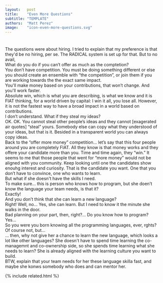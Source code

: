 ```yaml
---
layout:   post
title:    "Even More Questions"
subtitle: "TEMPLATE"
authors:  "Matt Perez"
image:    "icon-even-more-questions.svg"
---
```


<div style="display:none;">
 <p>Every time I talk about <span class="_paradigm">FIAT</span> and the co-ownership model a question always comes up that surprises me.</p>
</div>

<h1></h1>
 <div>The questions were about hiring. I tried to explain that my preference is that they'd be no hiring, per se. The <span class="_paradigm">RADICAL</span> system is set up for that. But to no avail,</div>
  <div class="_speakera">What do you do if you can&rsquo;t offer as much as the comptetion?</div>
  <div class="_speakerb">You don&rsquo;t have competition. You must be doing something different or else you should create an ensemble with &ldquo;the competition&rdquo;, or join them if you are working towards the the exact same impact.</div>
  <div class="_quotespan">You'll make money based on your contributions, that won&rsquo;t change. And you'll work faster.</div>
  <div><span class="_quotespanc">Absolute win</span>, which is what you are describing, is what we know and it is <span class="_paradigm">FIAT</span> thinking, for a world driven by capital: I win it all, you lose all. However, it is not the fastest way to have a broad impact in a world based on contributions.</div>
  <div class="_speakera">I don&rsquo;t understand. What if they steal my ideas?</div>
  <div class="_speakerb">OK. OK. You cannot steal other people&rsquo;s ideas and they cannot [exagerated air quotes] &ldquo;steal&rdquo; yours. Somebody else can copy what they understood of your ideas</span>, but that is it. Besided in a transparent world you can always copy ideas.</div>
  <div class="_quotespanc">Back to the &ldquo;offer more money&rdquo; competition&hellip; let&rsquo;s say that this four people around you are completely <span class="_paradigm">FIAT</span>. All they know is that money works and they offere your candidate more than you. Time and time again, they &ldquo;win.&rdquo; It seems to me that those people that went for &ldquo;more money&rdquo; would not be aligned with you community. Keep looking until one the candidates show enouhg interest and curiosity. That is the candidate you want. One that you don&rsquo;t have to convince, one who wants to learn.</div>
  <div class="_speakera">But what if she doesn't have the skills I need.</div>
  <div class="_speakerb">To make sure&hellip; this is person who knows how to program, but she doen&rsquo;t know the language your team needs, is that it?</div>
  <div class="_speakera">Exactly!</div>
  <div class="_speakerb">And you don&rsquo;t think that she can learn a new language?</div>
  <div class="_speakera">Right! Well, no&hellip; Yes, she can learn. But I need to know it the minute she walks in the door.</div>
  <div class="_speakerb">Bad planning on your part, then, right?&hellip; Do you know how to program?</div>
  <div class="_speakera">Yes&hellip;</div>
  <div class="_speakerb">So you were you born knowing all the programming languages, ever, rghts?</div>
  <div class="_speakera">Of course not, but&hellip;</div>
  <div class="_speakerb">&hellip; then, why not give her a chance to learn the new language, which looks a lot like other languages? She doesn't have to spend time learning the co-managemnt and co-ownership side, so she spends time learning what she needs to learn? She is already aligned with the learning culture you want to build.</div>
  <div class="_speakerbc">BTW, explain that your team needs for her these language skilla fast, and maybe she konws somebody who does and can mentor her.</div>

{% include related.html %}